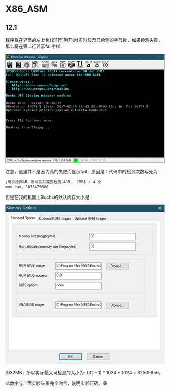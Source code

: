 # X86_ASM

## 12.1

程序将在界面的左上角(即1行1列开始)实时显示已检测的字节数，如果检测失败，那么将在第二行显示fail字样:

![12章检测1](images/12_1_result.png)

注意，这里并不是因为真的失败而显示fail，原因是：代码中的检测次数写死为:

```assembly
;每次检测4B，所以总共需要检测(4GB - 1MB) / 4 次
mov eax, 1073479680
```

但是在我的机器上Bochs的默认内存大小是:

![内存大小](images/12_1_memory_option.png)

即32MB，所以实际最大可检测的大小为:
(32 - 1) * 1024 * 1024 = 32505856，

此数字与上面实验结果完全吻合，说明实验正确。😀